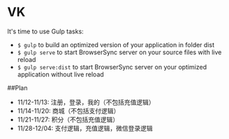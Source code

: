 # VK
It's time to use Gulp tasks:
- `$ gulp` to build an optimized version of your application in folder dist
- `$ gulp serve` to start BrowserSync server on your source files with live reload
- `$ gulp serve:dist` to start BrowserSync server on your optimized application without live reload

##Plan
- 11/12-11/13: 注册，登录，我的（不包括充值逻辑）
- 11/14-11/20: 商城（不包括支付逻辑）
- 11/21-11/27: 积分（不包括充值逻辑）
- 11/28-12/04: 支付逻辑，充值逻辑，微信登录逻辑